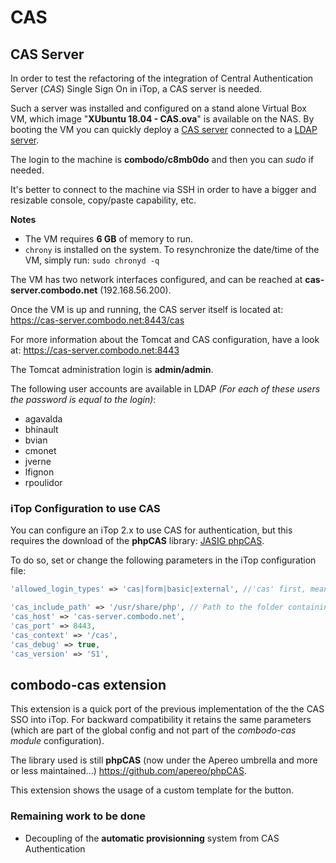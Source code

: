 # CAS

## CAS Server
In order to test the refactoring of the integration of Central Authentication Server (*CAS*) Single Sign On in iTop, a CAS server is needed. 

Such a server was installed and configured on a stand alone Virtual Box VM, which image "**XUbuntu 18.04 - CAS.ova**" is available on the NAS. By booting the VM you can quickly deploy a [CAS server](https://cas-server.combodo.net:8443/cas) connected to a [LDAP server](https://cas-server.combodo.net/phpldapadmin).

The login to the machine is **combodo/c8mb0do** and then you can *sudo* if needed.

It's better to connect to the machine via SSH in order to have a bigger and resizable console, copy/paste capability, etc.

**Notes**
 - The VM requires **6 GB** of memory to run.
 - `chrony` is installed on the system. To resynchronize the date/time of the VM, simply run: `sudo chronyd -q`


The VM has two network interfaces configured, and can be reached at **cas-server.combodo.net** (192.168.56.200).

Once the VM is up and running, the CAS server itself is located at: <https://cas-server.combodo.net:8443/cas>

For more information about the Tomcat and CAS configuration, have a look at: <https://cas-server.combodo.net:8443>

The Tomcat administration login is **admin/admin**.

The following user accounts are available in LDAP *(For each of these users the password is equal to the login)*:
 - agavalda
 - bhinault
 - bvian
 - cmonet
 - jverne
 - lfignon
 - rpoulidor

### iTop Configuration to use CAS

You can configure an iTop 2.x to use CAS for authentication, but this requires the download of the **phpCAS** library: [JASIG phpCAS](https://github.com/apereo/phpCAS).

To do so, set or change the following parameters in the iTop configuration file:

```php     
'allowed_login_types' => 'cas|form|basic|external', //'cas' first, means login will be automatically redirected to CAS

'cas_include_path' => '/usr/share/php', // Path to the folder containing the CAS.php file
'cas_host' => 'cas-server.combodo.net',
'cas_port' => 8443,
'cas_context' => '/cas',
'cas_debug' => true,
'cas_version' => 'S1',
```

## combodo-cas extension

This extension is a quick port of the previous implementation of the the CAS SSO into iTop. For backward compatibility it retains the same parameters (which are part of the global config and not part of the *combodo-cas module* configuration).

The library used is still **phpCAS** (now under the Apereo umbrella and more or less maintained...) <https://github.com/apereo/phpCAS>.

This extension shows the usage of a custom template for the button.

### Remaining work to be done

 - Decoupling of the **automatic provisionning** system from CAS Authentication

